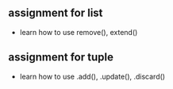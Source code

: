 ## assignment for list
- learn how to use remove(), extend()

## assignment for tuple 
- learn how to use .add(), .update(), .discard()